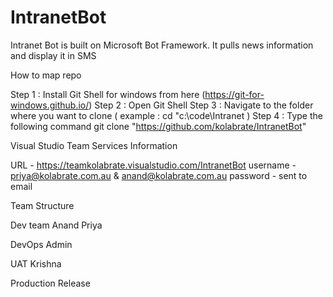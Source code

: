 # IntranetBot

Intranet Bot is built on Microsoft Bot Framework. It pulls news information and display it in SMS


How to map repo

Step 1 : Install Git Shell for windows from here (https://git-for-windows.github.io/)
Step 2 : Open Git Shell
Step 3 : Navigate to the folder where you want to clone ( example : cd "c:\code\Intranet )
Step 4 : Type the following command git clone "https://github.com/kolabrate/IntranetBot"


Visual Studio Team Services Information

URL -  https://teamkolabrate.visualstudio.com/IntranetBot
username - priya@kolabrate.com.au & anand@kolabrate.com.au
password - sent to email


Team Structure

Dev team
Anand 
Priya

DevOps
Admin

UAT
Krishna

Production Release

